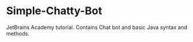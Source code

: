 # Simple-Chatty-Bot
 JetBrains Academy tutorial. Contains Chat bot and basic Java syntax and methods.
